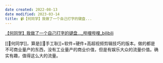 ```yaml
---
date created: 2022-08-13
date modified: 2023-03-14
title: 📹【何同学】我做了一个自己打字的键盘...
---
```


[【何同学】我做了一个自己打字的键盘..._哔哩哔哩_bilibili](https://www.bilibili.com/video/BV1W14y1b7Mq)

[[🧑何同学]]，算是[[🧑手工耿]]+软件+硬件+高超视频剪辑技巧的版本。做的都是不可商业量产的东西，没有工业量产的商业价值，但是有娱乐大众的流量价值。确实有趣，值得这么大的流量。
